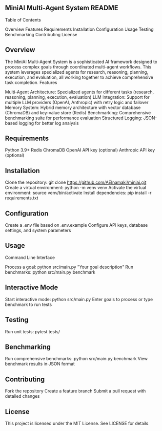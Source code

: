## MiniAI Multi-Agent System README

Table of Contents

Overview
Features
Requirements
Installation
Configuration
Usage
Testing
Benchmarking
Contributing
License

## Overview
The MiniAI Multi-Agent System is a sophisticated AI framework designed to process complex goals through coordinated multi-agent workflows. This system leverages specialized agents for research, reasoning, planning, execution, and evaluation, all working together to achieve comprehensive task completion.
Features

Multi-Agent Architecture: Specialized agents for different tasks (research, reasoning, planning, execution, evaluation)
LLM Integration: Support for multiple LLM providers (OpenAI, Anthropic) with retry logic and failover
Memory System: Hybrid memory architecture with vector database (ChromaDB) and key-value store (Redis)
Benchmarking: Comprehensive benchmarking suite for performance evaluation
Structured Logging: JSON-based logging for better log analysis

## Requirements

Python 3.9+
Redis
ChromaDB
OpenAI API key (optional)
Anthropic API key (optional)

## Installation

Clone the repository: git clone https://github.com/AElnamaki/miniai.git
Create a virtual environment: python -m venv venv
Activate the virtual environment: source venv/bin/activate
Install dependencies: pip install -r requirements.txt

## Configuration

Create a .env file based on .env.example
Configure API keys, database settings, and system parameters

## Usage
Command Line Interface

Process a goal: python src/main.py "Your goal description"
Run benchmarks: python src/main.py benchmark

## Interactive Mode

Start interactive mode: python src/main.py
Enter goals to process or type benchmark to run tests

## Testing

Run unit tests: pytest tests/

## Benchmarking

Run comprehensive benchmarks: python src/main.py benchmark
View benchmark results in JSON format

## Contributing

Fork the repository
Create a feature branch
Submit a pull request with detailed changes

## License
This project is licensed under the MIT License. See LICENSE for details
